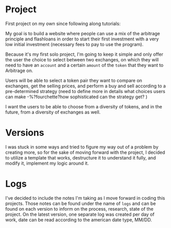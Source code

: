 # Project

First project on my own since following along tutorials:

My goal is to build a website where people can use a mix of the arbitrage principle and flashloans in order to start their first investment with a very low initial investment (necessary fees to pay to use the program).

Because it's my first solo project, I'm going to keep it simple and only offer the user the choice to select between two exchanges, on which they will need to have an `account` and a certain `amount` of the `token` that they want to Arbitrage on.

Users will be able to select a token pair they want to compare on exchanges, get the selling prices, and perform a buy and sell according to a pre-determined strategy (need to define more in details what choices users can make -%?fourchette?how sophisticated can the strategy get? )

I want the users to be able to choose from a diversity of tokens, and in the future, from a diversity of exchanges as well.

# Versions

I was stuck in some ways and tried to figure my way out of a problem by creating more, so for the sake of moving forward with the project, I decided to utilize a template that works, destructure it to understand it fully, and modify it, implement my logic around it.

# Logs

I've decided to include the notes I'm taking as I move forward in coding this projects. Those notes can be found under the name of `logs` and can be found on each version to inform on the process, research, state of the project. On the latest version, one separate log was created per day of work, date can be read according to the american date type, MM/DD.
